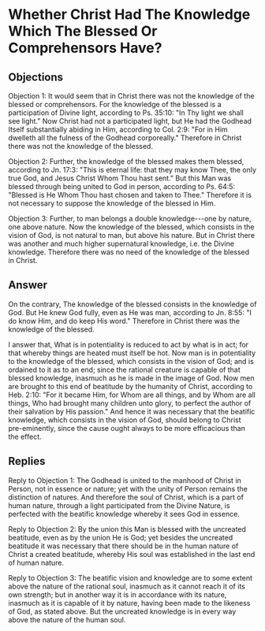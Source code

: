 # Whether Christ Had The Knowledge Which The Blessed Or Comprehensors Have?

## Objections

Objection 1: It would seem that in Christ there was not the knowledge of the blessed or comprehensors. For the knowledge of the blessed is a participation of Divine light, according to Ps. 35:10: "In Thy light we shall see light." Now Christ had not a participated light, but He had the Godhead Itself substantially abiding in Him, according to Col. 2:9: "For in Him dwelleth all the fulness of the Godhead corporeally." Therefore in Christ there was not the knowledge of the blessed.

Objection 2: Further, the knowledge of the blessed makes them blessed, according to Jn. 17:3: "This is eternal life: that they may know Thee, the only true God, and Jesus Christ Whom Thou hast sent." But this Man was blessed through being united to God in person, according to Ps. 64:5: "Blessed is He Whom Thou hast chosen and taken to Thee." Therefore it is not necessary to suppose the knowledge of the blessed in Him.

Objection 3: Further, to man belongs a double knowledge---one by nature, one above nature. Now the knowledge of the blessed, which consists in the vision of God, is not natural to man, but above his nature. But in Christ there was another and much higher supernatural knowledge, i.e. the Divine knowledge. Therefore there was no need of the knowledge of the blessed in Christ.

## Answer

On the contrary, The knowledge of the blessed consists in the knowledge of God. But He knew God fully, even as He was man, according to Jn. 8:55: "I do know Him, and do keep His word." Therefore in Christ there was the knowledge of the blessed.

I answer that, What is in potentiality is reduced to act by what is in act; for that whereby things are heated must itself be hot. Now man is in potentiality to the knowledge of the blessed, which consists in the vision of God; and is ordained to it as to an end; since the rational creature is capable of that blessed knowledge, inasmuch as he is made in the image of God. Now men are brought to this end of beatitude by the humanity of Christ, according to Heb. 2:10: "For it became Him, for Whom are all things, and by Whom are all things, Who had brought many children unto glory, to perfect the author of their salvation by His passion." And hence it was necessary that the beatific knowledge, which consists in the vision of God, should belong to Christ pre-eminently, since the cause ought always to be more efficacious than the effect.

## Replies

Reply to Objection 1: The Godhead is united to the manhood of Christ in Person, not in essence or nature; yet with the unity of Person remains the distinction of natures. And therefore the soul of Christ, which is a part of human nature, through a light participated from the Divine Nature, is perfected with the beatific knowledge whereby it sees God in essence.

Reply to Objection 2: By the union this Man is blessed with the uncreated beatitude, even as by the union He is God; yet besides the uncreated beatitude it was necessary that there should be in the human nature of Christ a created beatitude, whereby His soul was established in the last end of human nature.

Reply to Objection 3: The beatific vision and knowledge are to some extent above the nature of the rational soul, inasmuch as it cannot reach it of its own strength; but in another way it is in accordance with its nature, inasmuch as it is capable of it by nature, having been made to the likeness of God, as stated above. But the uncreated knowledge is in every way above the nature of the human soul.